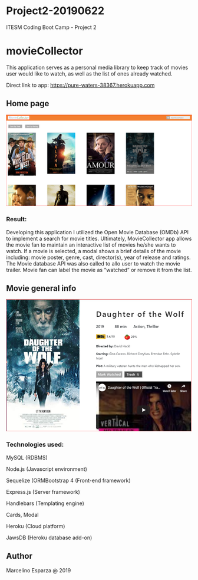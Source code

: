 # Project2-20190622
ITESM Coding Boot Camp - Project 2

# movieCollector
This application serves as a personal media library to keep track of movies user would like to watch, as well as the list of ones already watched.

Direct link to app: https://pure-waters-38367.herokuapp.com

## Home page 
![SQL file](/public/assets/images/MovieCollector1.PNG)

### Result:

Developing this application I utilized the Open Movie Database (OMDb) API to implement a search for movie titles. Ultimately, MovieCollector app allows the movie fan to maintain an interactive list of movies he/she wants to watch. If a movie is selected, a modal shows a brief details of the movie including: movie poster, genre, cast, director(s), year of release and ratings. The Movie database API was also called to allo user to watch the movie trailer. 
Movie fan can label the movie as “watched” or remove it from the list. 

## Movie general info 
![SQL file](/public/assets/images/MovieCollector2.PNG)

### Technologies used:

MySQL (RDBMS)

Node.js (Javascript environment)

Sequelize (ORMBootstrap 4 (Front-end framework)

Express.js (Server framework)

Handlebars (Templating engine)

Cards, Modal

Heroku (Cloud platform)

JawsDB (Heroku database add-on)

## Author
Marcelino Esparza @ 2019

